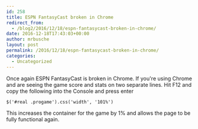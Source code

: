 ```yaml
---
id: 258
title: ESPN FantasyCast broken in Chrome
redirect_from:
  - /blog2/2016/12/18/espn-fantasycast-broken-in-chrome/
date: 2016-12-18T17:43:03+00:00
author: mrbusche
layout: post
permalink: /2016/12/18/espn-fantasycast-broken-in-chrome/
categories:
  - Uncategorized
---
```


Once again ESPN FantasyCast is broken in Chrome. If you're using Chrome and are seeing the game score and stats on two separate lines. Hit F12 and copy the following into the Console and press enter

    $('#real .progame').css('width', '101%')

This increases the container for the game by 1% and allows the page to be fully functional again.
